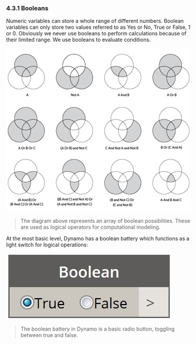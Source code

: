 ### 4.3.1 Booleans
Numeric variables can store a whole range of different numbers. Boolean
variables can only store two values referred to as Yes or No, True or False,
1 or 0. Obviously we never use booleans to perform calculations because of their
limited range. We use booleans to evaluate conditions.

![bool](images/4-3/4-3-1/venn1.png)
> The diagram above represents an array of boolean possiblities.  These are used as logical operators for computational modeling.

At the most basic level, Dynamo has a boolean battery which functions as a light switch for logical operations:

![bool](images/4-3/4-3-1/01-battery.png)
> The boolean battery in Dynamo is a basic radio button, toggling between true and false.

